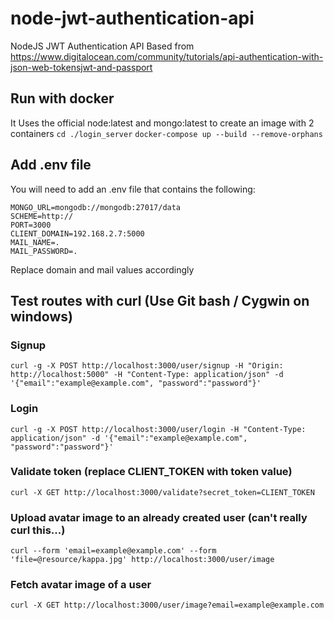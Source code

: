 # node-jwt-authentication-api

NodeJS JWT Authentication API
Based from https://www.digitalocean.com/community/tutorials/api-authentication-with-json-web-tokensjwt-and-passport 

## Run with docker
It Uses the official node:latest and mongo:latest to create an image with 2 containers
```cd ./login_server```
```docker-compose up --build --remove-orphans```

## Add .env file
You will need to add an .env file that contains the following:
```
MONGO_URL=mongodb://mongodb:27017/data
SCHEME=http://
PORT=3000
CLIENT_DOMAIN=192.168.2.7:5000
MAIL_NAME=.
MAIL_PASSWORD=.
```
Replace domain and mail values accordingly

## Test routes with curl (Use Git bash / Cygwin on windows)
### Signup
```curl -g -X POST http://localhost:3000/user/signup -H "Origin: http://localhost:5000" -H "Content-Type: application/json" -d '{"email":"example@example.com", "password":"password"}'```

### Login
```curl -g -X POST http://localhost:3000/user/login -H "Content-Type: application/json" -d '{"email":"example@example.com", "password":"password"}'```

### Validate token (replace CLIENT_TOKEN with token value)
```curl -X GET http://localhost:3000/validate?secret_token=CLIENT_TOKEN```

### Upload avatar image to an already created user (can't really curl this...)
```curl --form 'email=example@example.com' --form 'file=@resource/kappa.jpg' http://localhost:3000/user/image```

### Fetch avatar image of a user
```curl -X GET http://localhost:3000/user/image?email=example@example.com```